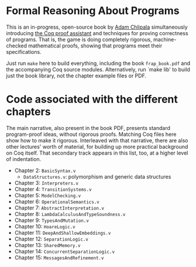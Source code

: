# Formal Reasoning About Programs

This is an in-progress, open-source book by [Adam Chlipala](http://adam.chlipala.net/) simultaneously introducing [the Coq proof assistant](http://coq.inria.fr/) and techniques for proving correctness of programs.  That is, the game is doing completely rigorous, machine-checked mathematical proofs, showing that programs meet their specifications.

Just run `make` here to build everything, including the book `frap_book.pdf` and the accompanying Coq source modules.  Alternatively, run `make lib' to build just the book library, not the chapter example files or PDF.

# Code associated with the different chapters

The main narrative, also present in the book PDF, presents standard program-proof ideas, without rigorous proofs.  Matching Coq files here show how to make it rigorous.  Interleaved with that narrative, there are also other lectures' worth of material, for building up more practical background on Coq itself.  That secondary track appears in this list, too, at a higher level of indentation.

* Chapter 2: `BasicSyntax.v`
  * `DataStructures.v`: polymorphism and generic data structures
* Chapter 3: `Interpreters.v`
* Chapter 4: `TransitionSystems.v`
* Chapter 5: `ModelChecking.v`
* Chapter 6: `OperationalSemantics.v`
* Chapter 7: `AbstractInterpretation.v`
* Chapter 8: `LambdaCalculusAndTypeSoundness.v`
* Chapter 9: `TypesAndMutation.v`
* Chapter 10: `HoareLogic.v`
* Chapter 11: `DeepAndShallowEmbeddings.v`
* Chapter 12: `SeparationLogic.v`
* Chapter 13: `SharedMemory.v`
* Chapter 14: `ConcurrentSeparationLogic.v`
* Chapter 15: `MessagesAndRefinement.v`
